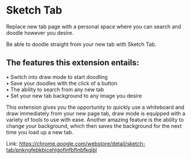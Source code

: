# Sketch Tab
Replace new tab page with a personal space where you can search and doodle however you desire.

Be able to doodle straight from your new tab with Sketch Tab. 

## The features this extension entails:
• Switch into draw mode to start doodling<br>
• Save your doodles with the click of a button<br>
• The ability to search from any new tab<br>
• Set your new tab background to any image you desire<br>

This extension gives you the opportunity to quickly use a whiteboard and draw immediately from your new page tab, 
draw mode is equipped with a variety of tools to use with ease. Another amazing feature is the ability to change your background,
which then saves the background for the next time you load up a new tab.

Link: https://chrome.google.com/webstore/detail/sketch-tab/pnkngfebkbjcehlgoflnfbflnbfkgibl
